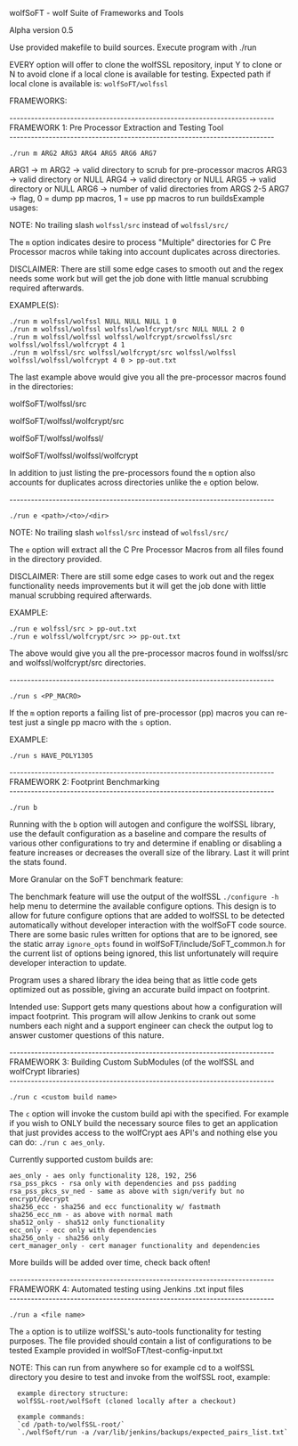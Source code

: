 wolfSoFT - wolf Suite of Frameworks and Tools

Alpha version 0.5

Use provided makefile to build sources.
Execute program with ./run <args>

EVERY option will offer to clone the wolfSSL repository, input Y to clone or N
to avoid clone if a local clone is available for testing. Expected path if local
clone is available is: ```wolfSoFT/wolfssl```

FRAMEWORKS:

\--------------------------------------------------------------------------</br>
FRAMEWORK 1: Pre Processor Extraction and Testing Tool</br>
\--------------------------------------------------------------------------</br>


```
./run m ARG2 ARG3 ARG4 ARG5 ARG6 ARG7
```

ARG1 -> m
ARG2 -> valid directory to scrub for pre-processor macros
ARG3 -> valid directory or NULL
ARG4 -> valid directory or NULL
ARG5 -> valid directory or NULL
ARG6 -> number of valid directories from ARGS 2-5
ARG7 -> flag, 0 = dump pp macros, 1 = use pp macros to run buildsExample usages:


NOTE: No trailing slash ```wolfssl/src``` instead of ```wolfssl/src/```

The ```m``` option indicates desire to process "Multiple" directories for C
Pre Processor macros while taking into account duplicates across directories.

DISCLAIMER: There are still some edge cases to smooth out and the regex needs
some work but will get the job done with little manual scrubbing required
afterwards.

EXAMPLE(S):

```
./run m wolfssl/wolfssl NULL NULL NULL 1 0
./run m wolfssl/wolfssl wolfssl/wolfcrypt/src NULL NULL 2 0
./run m wolfssl/wolfssl wolfssl/wolfcrypt/srcwolfssl/src wolfssl/wolfssl/wolfcrypt 4 1
./run m wolfssl/src wolfssl/wolfcrypt/src wolfssl/wolfssl wolfssl/wolfssl/wolfcrypt 4 0 > pp-out.txt
```

The last example above would give you all the pre-processor macros found in the
directories:

wolfSoFT/wolfssl/src

wolfSoFT/wolfssl/wolfcrypt/src

wolfSoFT/wolfssl/wolfssl/

wolfSoFT/wolfssl/wolfssl/wolfcrypt

In addition to just listing the pre-processors found the ```m``` option also
accounts for duplicates across directories unlike the ```e``` option below.


\--------------------------------------------------------------------------</br>

```
./run e <path>/<to>/<dir>
```

NOTE: No trailing slash ```wolfssl/src``` instead of ```wolfssl/src/```

The ```e``` option will extract all the C Pre Processor Macros from all files
found in the directory provided.

DISCLAIMER: There are still some edge cases to work out and the regex
functionality needs improvements but it will get the job done with little manual
scrubbing required afterwards.

EXAMPLE:

```
./run e wolfssl/src > pp-out.txt
./run e wolfssl/wolfcrypt/src >> pp-out.txt
```

The above would give you all the pre-processor macros found in wolfssl/src and
wolfssl/wolfcrypt/src directories.

\--------------------------------------------------------------------------</br>

```
./run s <PP_MACRO>
```

If the ```m``` option reports a failing list of pre-processor (pp)  macros you
can re-test just a single pp macro with the ```s``` option.

EXAMPLE:

```
./run s HAVE_POLY1305
```

\--------------------------------------------------------------------------</br>
FRAMEWORK 2: Footprint Benchmarking</br>
\--------------------------------------------------------------------------</br>

```
./run b
```
Running with the ```b``` option will autogen and configure the
wolfSSL library, use the default configuration as a baseline and compare the
results of various other configurations to try and determine if enabling or
disabling a feature increases or decreases the overall size of the library.
Last it will print the stats found.

More Granular on the SoFT benchmark feature:

The benchmark feature  will use the output of the wolfSSL ```./configure -h```
help menu to determine the available configure options. This design is to allow
for future configure options that are added to wolfSSL to be detected
automatically without developer interaction with the wolfSoFT code source. There
are some basic rules written for options that are to be ignored, see the static
array ```ignore_opts``` found in wolfSoFT/include/SoFT_common.h for the
current list of options being ignored, this list unfortunately will require
developer interaction to update.

Program uses a shared library the idea being that as little code gets optimized
out as possible, giving an accurate build impact on footprint.

Intended use: Support gets many questions about how a configuration will impact
footprint. This program will allow Jenkins to crank out some numbers each night
and a support engineer can check the output log to answer customer questions of
this nature.

\--------------------------------------------------------------------------</br>
FRAMEWORK 3: Building Custom SubModules (of the wolfSSL and wolfCrypt libraries)</br>
\--------------------------------------------------------------------------</br>

```
./run c <custom build name>
```

The ```c``` option will invoke the custom build api with the <custom build name>
specified. For example if you wish to ONLY build the necessary source files to
get an application that just provides access to the wolfCrypt aes API's and
nothing else you can do: ```./run c aes_only```.

Currently supported custom builds are:

```
aes_only - aes only functionality 128, 192, 256
rsa_pss_pkcs - rsa only with dependencies and pss padding
rsa_pss_pkcs_sv_ned - same as above with sign/verify but no encrypt/decrypt
sha256_ecc - sha256 and ecc functionality w/ fastmath
sha256_ecc_nm - as above with normal math
sha512_only - sha512 only functionality
ecc_only - ecc only with dependencies
sha256_only - sha256 only
cert_manager_only - cert manager functionality and dependencies
```

More builds will be added over time, check back often!

\--------------------------------------------------------------------------</br>
FRAMEWORK 4: Automated testing using Jenkins .txt input files</br>
\--------------------------------------------------------------------------</br>

```
./run a <file name>
```

The ```a``` option is to utilize wolfSSL's auto-tools functionality for testing
purposes. The file provided should contain a list of configurations to be tested
Example provided in wolfSoFT/test-config-input.txt

NOTE: This can run from anywhere so for example cd to a wolfSSL directory you 
      desire to test and invoke from the wolfSSL root, example: 
 
      example directory structure: 
      wolfSSL-root/wolfSoft (cloned locally after a checkout) 
 
      example commands: 
      `cd /path-to/wolfSSL-root/` 
      `./wolfSoft/run -a /var/lib/jenkins/backups/expected_pairs_list.txt` 

